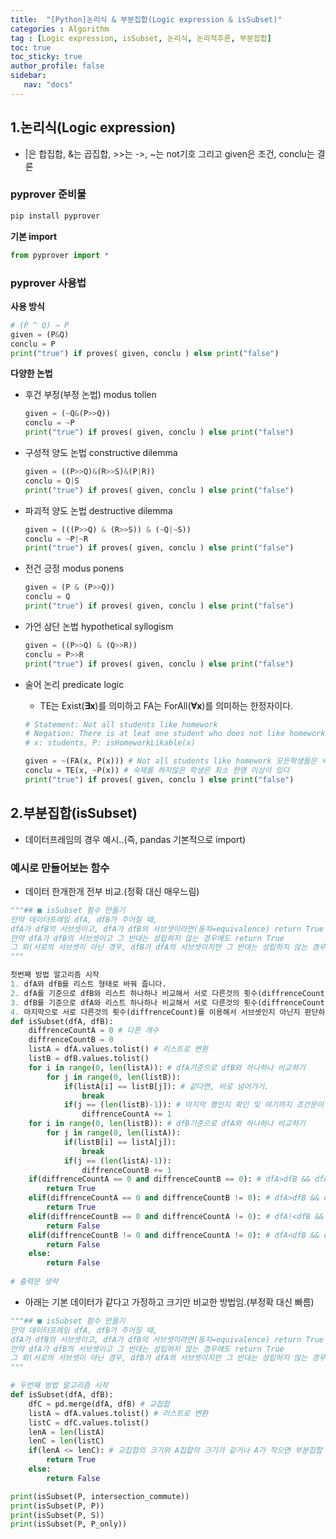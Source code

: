 ```yaml
---
title:  "[Python]논리식 & 부분집합(Logic expression & isSubset)"
categories : Algorithm
tag : [Logic expression, isSubset, 논리식, 논리적추론, 부분집합]
toc: true
toc_sticky: true
author_profile: false
sidebar:
   nav: "docs"
---
```



## 1.논리식(Logic expression)

* \|은 합집합, &는 곱집합, >>는 ->, ~는 not기호 그리고 given은 조건, conclu는 결론



### pyprover 준비물

```python
pip install pyprover
```

**기본 import**

```python
from pyprover import *
```



### pyprover 사용법

**사용 방식**

```python
# (P ^ Q) → P
given = (P&Q)
conclu = P
print("true") if proves( given, conclu ) else print("false")
```

**다양한 논법**

* 후건 부정(부정 논법) modus tollen

  ```python
  given = (~Q&(P>>Q))
  conclu = ~P
  print("true") if proves( given, conclu ) else print("false")
  ```

* 구성적 양도 논법 constructive dilemma

  ```python
  given = ((P>>Q)&(R>>S)&(P|R))
  conclu = Q|S
  print("true") if proves( given, conclu ) else print("false")
  ```

* 파괴적 양도 논법 destructive dilemma

  ```python
  given = (((P>>Q) & (R>>S)) & (~Q|~S))
  conclu = ~P|~R
  print("true") if proves( given, conclu ) else print("false")
  ```

* 전건 긍정 modus ponens

  ```python
  given = (P & (P>>Q))
  conclu = Q
  print("true") if proves( given, conclu ) else print("false")
  ```

* 가언 삼단 논법 hypothetical syllogism

  ```python
  given = ((P>>Q) & (Q>>R))
  conclu = P>>R
  print("true") if proves( given, conclu ) else print("false")
  ```

* 술어 논리 predicate logic

  * TE는 Exist(**∃x**)를 의미하고 FA는 ForAll(**∀x**)를 의미하는 한정자이다.

  ```python
  # Statement: Not all students like homework 
  # Negation: There is at leat one student who does not like homework 
  # x: students, P: isHomeworkLikable(x)
  
  given = ~(FA(x, P(x))) # Not all students like homework 모든학생들은 숙제를 하지 않았다
  conclu = TE(x, ~P(x)) # 숙제를 하지않은 학생은 최소 한명 이상이 있다
  print("true") if proves( given, conclu ) else print("false")
  ```



## 2.부분집합(isSubset)

* 데이터프레임의 경우 예시..(즉, pandas 기본적으로 import)

### 예시로 만들어보는 함수

* 데이터 한개한개 전부 비교.(정확 대신 매우느림)

```python
"""## ■ isSubset 함수 만들기
만약 데이터프레임 dfA, dfB가 주어질 때,
dfA가 dfB의 서브셋이고, dfA가 dfB의 서브셋이라면(동치=equivalence) return True
만약 dfA가 dfB의 서브셋이고 그 반대는 성립하지 않는 경우에도 return True
그 외(서로의 서브셋이 아닌 경우, dfB가 dfA의 서브셋이지만 그 반대는 성립하지 않는 경우)는 return False
"""
```

```python
첫번째 방법 알고리즘 시작
1. dfA와 dfB를 리스트 형태로 바꿔 줍니다.
2. dfA를 기준으로 dfB와 리스트 하나하나 비교해서 서로 다른것의 횟수(diffrenceCount)를 카운트 합니다.
3. dfB를 기준으로 dfA와 리스트 하나하나 비교해서 서로 다른것의 횟수(diffrenceCount)를 카운트 합니다.
4. 마지막으로 서로 다른것의 횟수(diffrenceCount)를 이용해서 서브셋인지 아닌지 판단하는 조건문을 작성합니다.
def isSubset(dfA, dfB):
    diffrenceCountA = 0 # 다른 개수
    diffrenceCountB = 0
    listA = dfA.values.tolist() # 리스트로 변환
    listB = dfB.values.tolist()
    for i in range(0, len(listA)): # dfA기준으로 dfB와 하나하나 비교하기
        for j in range(0, len(listB)):
            if(listA[i] == listB[j]): # 같다면, 바로 넘어가기.
                break
            if(j == (len(listB)-1)): # 마지막 행인지 확인 및 여기까지 조건문이 온다면? 같은거 없다는 말.
                diffrenceCountA += 1
    for i in range(0, len(listB)): # dfB기준으로 dfA와 하나하나 비교하기
        for j in range(0, len(listA)):
            if(listB[i] == listA[j]):
                break
            if(j == (len(listA)-1)):
                diffrenceCountB += 1
    if(diffrenceCountA == 0 and diffrenceCountB == 0): # dfA>dfB && dfA<dfB 동치. true 반환
        return True
    elif(diffrenceCountA == 0 and diffrenceCountB != 0): # dfA>dfB && dfA!<dfB 이것도 true 반환
        return True
    elif(diffrenceCountB == 0 and diffrenceCountA != 0): # dfA!<dfB && dfA!>dfB 다름. false 반환
        return False
    elif(diffrenceCountB != 0 and diffrenceCountA != 0): # dfA<dfB && dfA!>dfB 이것은 false 반환
        return False
    else:
        return False
        
# 출력문 생략
```


* 아래는 기본 데이터가 같다고 가정하고 크기만 비교한 방법임.(부정확 대신 빠름)

```python
"""## ■ isSubset 함수 만들기
만약 데이터프레임 dfA, dfB가 주어질 때,
dfA가 dfB의 서브셋이고, dfA가 dfB의 서브셋이라면(동치=equivalence) return True
만약 dfA가 dfB의 서브셋이고 그 반대는 성립하지 않는 경우에도 return True
그 외(서로의 서브셋이 아닌 경우, dfB가 dfA의 서브셋이지만 그 반대는 성립하지 않는 경우)는 return False
"""
```

```python
# 두번째 방법 알고리즘 시작
def isSubset(dfA, dfB):
    dfC = pd.merge(dfA, dfB) # 교집합
    listA = dfA.values.tolist() # 리스트로 변환
    listC = dfC.values.tolist()
    lenA = len(listA)
    lenC = len(listC)
    if(lenA <= lenC): # 교집합의 크기와 A집합의 크기가 같거나 A가 작으면 부분집합
        return True
    else:
        return False

print(isSubset(P, intersection_commute))
print(isSubset(P, P))
print(isSubset(P, S))
print(isSubset(P, P_only))
```

